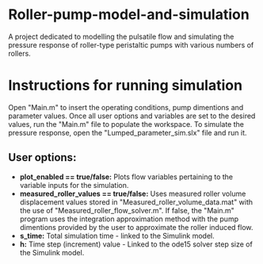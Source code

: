 # Roller-pump-model-and-simulation
A project dedicated to modelling the pulsatile flow and simulating the pressure response of roller-type peristaltic pumps with various numbers of rollers.

# Instructions for running simulation
Open "Main.m" to insert the operating conditions, pump dimentions and parameter values. Once all user options and variables are set to the desired values, run the "Main.m" file to populate the workspace. To simulate the pressure response, open the "Lumped_parameter_sim.slx" file and run it.
## User options:
* **plot_enabled == true/false:** Plots flow variables pertaining to the variable inputs for the simulation.
* **measured_roller_values == true/false:** Uses measured roller volume displacement values stored in "Measured_roller_volume_data.mat" with the use of "Measured_roller_flow_solver.m". If false, the "Main.m" program uses the integration approximation method with the pump dimentions provided by the user to approximate the roller induced flow.
* **s_time:** Total simulation time - linked to the Simulink model.
* **h:** Time step (increment) value - Linked to the ode15 solver step size of the Simulink model.
